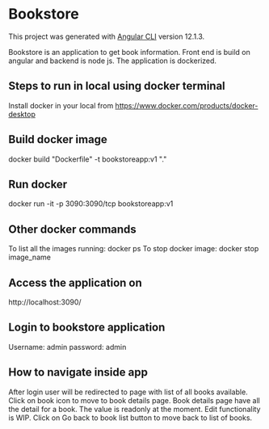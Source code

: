 # Bookstore

This project was generated with [Angular CLI](https://github.com/angular/angular-cli) version 12.1.3.

Bookstore is an application to get book information. Front end is build on angular and backend is node js. The application is dockerized.

## Steps to run in local using docker terminal
Install docker in your local from https://www.docker.com/products/docker-desktop

## Build docker image
docker build "Dockerfile" -t bookstoreapp:v1 "."

## Run docker 
docker run -it -p 3090:3090/tcp bookstoreapp:v1


## Other docker commands 
To list all the images running: docker ps
To stop docker image: docker stop image_name

## Access the application on

http://localhost:3090/


## Login to bookstore application
Username: admin
password: admin


## How to navigate inside app

After login user will be redirected to page with list of all books available.
Click on book icon to move to book details page.
Book details page have all the detail for a book. 
The value is readonly at the moment. Edit functionality is WIP.
Click on Go back to book list button to move back to list of books.






